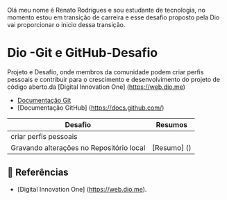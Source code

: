 Olá meu nome é Renato Rodrigues e sou estudante de tecnologia, no momento estou em transição de carreira e esse desafio proposto pela Dio vai proporcionar o inicio dessa transição.

# Dio -Git e GitHub-Desafio

 Projeto e Desafio, onde membros da comunidade podem criar perfis pessoais e contribuir para o crescimento e desenvolvimento do projeto de código aberto.da [Digital Innovation One] (https://web.dio.me) 

- [Documentação Git](https://git-scm.com/doc)
- [Documentação GitHub] (https://docs.github.com/)



| Desafio | Resumos |
|-------|---------|
| criar perfis pessoais
Gravando alterações no Repositório local | [Resumo] () |


## 🔎 Referências
- [Digital Innovation One] (https://web.dio.me).
